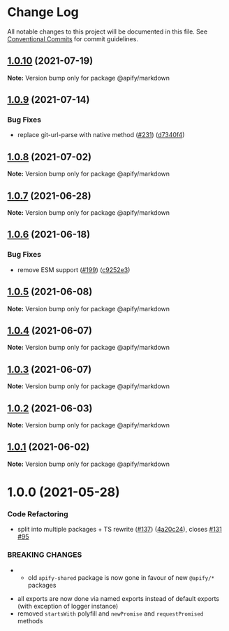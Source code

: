 # Change Log

All notable changes to this project will be documented in this file.
See [Conventional Commits](https://conventionalcommits.org) for commit guidelines.

## [1.0.10](https://github.com/apify/apify-shared-js/compare/@apify/markdown@1.0.9...@apify/markdown@1.0.10) (2021-07-19)

**Note:** Version bump only for package @apify/markdown





## [1.0.9](https://github.com/apify/apify-shared-js/compare/@apify/markdown@1.0.8...@apify/markdown@1.0.9) (2021-07-14)


### Bug Fixes

* replace git-url-parse with native method ([#231](https://github.com/apify/apify-shared-js/issues/231)) ([d7340f4](https://github.com/apify/apify-shared-js/commit/d7340f4b558f1a7ce234ec265a66b4ceef3ef2d0))





## [1.0.8](https://github.com/apify/apify-shared-js/compare/@apify/markdown@1.0.7...@apify/markdown@1.0.8) (2021-07-02)

**Note:** Version bump only for package @apify/markdown





## [1.0.7](https://github.com/apify/apify-shared-js/compare/@apify/markdown@1.0.6...@apify/markdown@1.0.7) (2021-06-28)

**Note:** Version bump only for package @apify/markdown





## [1.0.6](https://github.com/apify/apify-shared-js/compare/@apify/markdown@1.0.5...@apify/markdown@1.0.6) (2021-06-18)


### Bug Fixes

* remove ESM support ([#199](https://github.com/apify/apify-shared-js/issues/199)) ([c9252e3](https://github.com/apify/apify-shared-js/commit/c9252e326923d6cbb568a474b78d046380cba119))





## [1.0.5](https://github.com/apify/apify-shared-js/compare/@apify/markdown@1.0.4...@apify/markdown@1.0.5) (2021-06-08)

**Note:** Version bump only for package @apify/markdown





## [1.0.4](https://github.com/apify/apify-shared-js/compare/@apify/markdown@1.0.3...@apify/markdown@1.0.4) (2021-06-07)

**Note:** Version bump only for package @apify/markdown





## [1.0.3](https://github.com/apify/apify-shared-js/compare/@apify/markdown@1.0.2...@apify/markdown@1.0.3) (2021-06-07)

**Note:** Version bump only for package @apify/markdown





## [1.0.2](https://github.com/apify/apify-shared-js/compare/@apify/markdown@1.0.1...@apify/markdown@1.0.2) (2021-06-03)

**Note:** Version bump only for package @apify/markdown





## [1.0.1](https://github.com/apify/apify-shared-js/compare/@apify/markdown@1.0.0...@apify/markdown@1.0.1) (2021-06-02)

**Note:** Version bump only for package @apify/markdown





# 1.0.0 (2021-05-28)


### Code Refactoring

* split into multiple packages + TS rewrite ([#137](https://github.com/apify/apify-shared-js/issues/137)) ([4a20c24](https://github.com/apify/apify-shared-js/commit/4a20c241edbaa697c337ab5e53dd7400fd3a6658)), closes [#131](https://github.com/apify/apify-shared-js/issues/131) [#95](https://github.com/apify/apify-shared-js/issues/95)


### BREAKING CHANGES

* - old `apify-shared` package is now gone in favour of new `@apify/*` packages
- all exports are now done via named exports instead of default exports (with exception of logger instance)
- removed `startsWith` polyfill and `newPromise` and `requestPromised` methods
